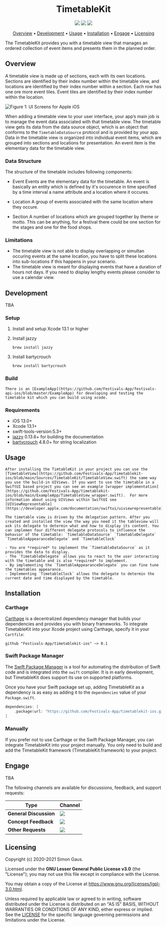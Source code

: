 <h1 align="center">
    TimetableKit
</h1>

<p align="center">
   <a href="https://github.com/festivals-App/timetablekit-ios/commits/" title="Last Commit"><img src="https://img.shields.io/github/last-commit/festivals-App/timetablekit-ios?style=flat"></a>
   <a href="https://github.com/festivals-app/timetablekit-ios/issues" title="Open Issues"><img src="https://img.shields.io/github/issues/festivals-app/timetablekit-ios?style=flat"></a>
   <a href="./LICENSE" title="License"><img src="https://img.shields.io/github/license/festivals-app/timetablekit-ios.svg"></a>
</p>

<p align="center">
  <a href="#overview">Overview</a> •
  <a href="#development">Development</a> •
  <a href="#usage">Usage</a> •
  <a href="#installation">Installation</a> •
  <a href="#engage">Engage</a> •
  <a href="#licensing">Licensing</a>
</p>

The TimetableKit provides you with a timetable view that manages an ordered collection of event items and presents them in the planned order.

## Overview

A timetable view is made up of sections, each with its own locations. Sections are identified by their index number within the timetable view, and locations are identified by their index number within a section. Each row has one ore more event tiles. Event tiles are identified by their index number within the location.

![Figure 1: UI Screens for Apple iOS](https://github.com/Festivals-App/festivals-api-ios/blob/master/ExampleApp/Screenshots/timetable.png "Figure 1: UI Screens for Apple iOS")

When adding a timetable view to your user interface, your app’s main job is to manage the event data associated with that timetable view. The timetable view gets its data from the data source object, which is an object that conforms to the `TimetableDataSource` protocol and is provided by your app. Data in the timetable view is organized into individual event items, which are grouped into sections and locations for presentation. An event item is the elementary data for the timetable view.

### Data Structure

The structure of the timetable includes following components:

* Event
    Events are the elementary data for the timetable. An event is basically an entity which is defined by it's occurence in time specified by a time interval a name attribute and a location where it occures.

* Location
    A group of events associated with the same location where they occure.

* Section
    A number of locations which are grouped together by theme or motto. This can be anything, for a festival there could be one section for the stages and one for the food shops.
    
### Limitations

* The timetable view is not able to display overlapping or simultan occuring events at the same location, you have to split these locations into sub-locations if this happens in your scenario.
* The timetable view is meant for displaying events that have a duration of hours not days. If you need to display lengthy events please consider to use a calendar view.

## Development

TBA

### Setup

1. Install and setup Xcode 13.1 or higher
2. Install jazzy

   ```console
   brew install jazzy
   ```
3. Install bartycrouch

   ```console
   brew install bartycrouch
   ```
### Build
    
    There is an [ExampleApp](https://github.com/Festivals-App/festivals-api-ios/blob/master/ExampleApp) for developing and testing the timetable kit which you can build using xcode.
    
### Requirements

-  iOS 13.0+
-  Xcode 13.1+
-  swift-tools-version:5.3+
-  [jazzy](https://github.com/realm/jazzy) 0.13.6+ for building the documentation
-  [bartycrouch](https://github.com/Flinesoft/BartyCrouch) 4.8.0+ for string localization

## Usage

    After installing the TimtableKit in your project you can use the [TimetableView](https://github.com/Festivals-App/timetablekit-ios/blob/main/Sources/TimetableKit/TimetableView.swift) the same way you use the build-in UIViews. If you want to use the timetable in a SwiftUI based project you can see an example [wrapper implementation](https://github.com/Festivals-App/timetablekit-ios/blob/main/ExampleApp/TimetableView_wrapper.swift).  For more information about using UIViews within SwiftUI see [UIViewRepresentable](https://developer.apple.com/documentation/swiftui/uiviewrepresentable).
    
    The timetable view is driven by the delegation pattern. After you created and installed the view the way you need it the tableview will ask its delegate to determin what and how to display its content. You can implemen four different delegate protocols to influence the behavior of the timetable: `TimetableDataSource` `TimetableDelegate` `TimetableAppearanceDelegate` and `TimetableClock`
    
    - You are *required* to implement the `TimetableDataSource` as it provides the data to display.
    - The `TimetableDelegate` allows you to react to the user interacting with the timetable and is also *required* to implement. 
    - By implementing the `TimetableAppearanceDelegate` you can fine tune the timetables appearance.
    - Implementing `TimetableClock` allows the delegate to determin the current date and time displayed by the timetable.
    
## Installation

### Carthage

[Carthage](https://github.com/Carthage/Carthage) is a decentralized dependency manager that builds your dependencies and provides you with binary frameworks. To integrate TimetableKit into your Xcode project using Carthage, specify it in your `Cartfile`:

```ogdl
github "Festivals-App/timetablekit-ios" ~> 0.1
```

### Swift Package Manager

The [Swift Package Manager](https://swift.org/package-manager/) is a tool for automating the distribution of Swift code and is integrated into the `swift` compiler. It is in early development, but TimetableKit does support its use on supported platforms.

Once you have your Swift package set up, adding TimetableKit as a dependency is as easy as adding it to the `dependencies` value of your `Package.swift`.

```swift
dependencies: [
    .package(url: "https://github.com/Festivals-App/timetablekit-ios.git", .upToNextMajor(from: "0.1"))
]
```

### Manually

If you prefer not to use Carthage or the Swift Package Manager, you can integrate TimetableKit into your project manually.
You only need to build and add the TimetableKit framework (TimetableKit.framework) to your project. 

## Engage

TBA

The following channels are available for discussions, feedback, and support requests:

| Type                     | Channel                                                |
| ------------------------ | ------------------------------------------------------ |
| **General Discussion**   | <a href="https://github.com/festivals-app/festivals-documentation/issues/new/choose" title="General Discussion"><img src="https://img.shields.io/github/issues/festivals-app/festivals-documentation/question.svg?style=flat-square"></a> </a>   |
| **Concept Feedback**    | <a href="https://github.com/festivals-app/festivals-documentation/issues/new/choose" title="Open Concept Feedback"><img src="https://img.shields.io/github/issues/festivals-app/festivals-documentation/architecture.svg?style=flat-square"></a>  |
| **Other Requests**    | <a href="mailto:phisto05@gmail.com" title="Email Festivals Team"><img src="https://img.shields.io/badge/email-Festivals%20team-green?logo=mail.ru&style=flat-square&logoColor=white"></a>   |

## Licensing

Copyright (c) 2020-2021 Simon Gaus.

Licensed under the **GNU Lesser General Public License v3.0** (the "License"); you may not use this file except in compliance with the License.

You may obtain a copy of the License at https://www.gnu.org/licenses/lgpl-3.0.html.

Unless required by applicable law or agreed to in writing, software distributed under the License is distributed on an "AS IS" BASIS, WITHOUT WARRANTIES OR CONDITIONS OF ANY KIND, either express or implied. See the [LICENSE](./LICENSE) for the specific language governing permissions and limitations under the License.
